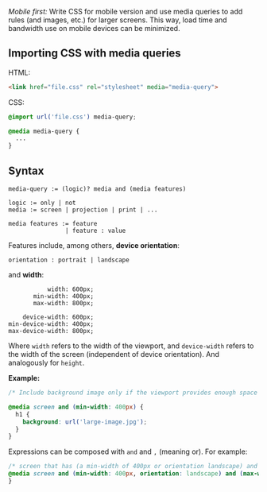 
_Mobile first:_ Write CSS for mobile version and use media queries to add rules (and images, etc.) for larger screens. This way, load time and bandwidth use on mobile devices can be minimized.

## Importing CSS with media queries

HTML:
```html
<link href="file.css" rel="stylesheet" media="media-query">
```

CSS:
```css
@import url('file.css') media-query;

@media media-query {
  ...
}
```

## Syntax

```
media-query := (logic)? media and (media features)

logic := only | not
media := screen | projection | print | ...

media features := feature
                | feature : value
```

Features include, among others, **device orientation**:
```
orientation : portrait | landscape
```
and **width**:
```
           width: 600px;
       min-width: 400px;
       max-width: 800px;

    device-width: 600px;
min-device-width: 400px;
max-device-width: 800px;
```

Where `width` refers to the width of the viewport, and `device-width` refers to the width of the screen (independent of device orientation).
And analogously for `height`.

**Example:**

```css
/* Include background image only if the viewport provides enough space */

@media screen and (min-width: 400px) {
  h1 {
    background: url('large-image.jpg');
  }
}
```

Expressions can be composed with `and` and `,` (meaning or). For example:  

```css
/* screen that has (a min-width of 400px or orientation landscape) and a max-width of 800px */
@media screen and (min-width: 400px, orientation: landscape) and (max-width: 800px) {
}
```
